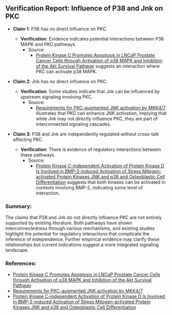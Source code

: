 ## Verification Report: Influence of P38 and Jnk on PKC

- **Claim 1**: P38 has no direct influence on PKC.
  - **Verification**: Evidence indicates potential interactions between P38 MAPK and PKC pathways.
    - Source: 
      - [Protein Kinase C Promotes Apoptosis in LNCaP Prostate Cancer Cells through Activation of p38 MAPK and Inhibition of the Akt Survival Pathway](https://www.jbc.org/article/S0021-9258(20)83679-5/fulltext) suggests an interaction where PKC can activate p38 MAPK.
  
- **Claim 2**: Jnk has no direct influence on PKC.
  - **Verification**: Some studies indicate that Jnk can be influenced by upstream signaling involving PKC.
    - Source:
      - [Requirements for PKC-augmented JNK activation by MKK4/7](https://www.sciencedirect.com/science/article/abs/pii/S1357272507003950) illustrates that PKC can enhance JNK activation, implying that while Jnk may not directly influence PKC, they are part of interconnected signaling cascades.

- **Claim 3**: P38 and Jnk are independently regulated without cross-talk affecting PKC.
  - **Verification**: There is evidence of regulatory interactions between these pathways.
    - Source:
      - [Protein Kinase C-independent Activation of Protein Kinase D Is Involved in BMP-2-induced Activation of Stress Mitogen-activated Protein Kinases JNK and p38 and Osteoblastic Cell Differentiation](http://www.jbc.org/content/279/1/259.full.pdf) suggests that both kinases can be activated in contexts involving BMP-2, indicating some level of interaction.

### Summary:
The claims that P38 and Jnk do not directly influence PKC are not entirely supported by existing literature. Both pathways have shown interconnectedness through various mechanisms, and existing studies highlight the potential for regulatory interactions that complicate the inference of independence. Further empirical evidence may clarify these relationships but current indications suggest a more integrated signaling landscape.

### References:
- [Protein Kinase C Promotes Apoptosis in LNCaP Prostate Cancer Cells through Activation of p38 MAPK and Inhibition of the Akt Survival Pathway](https://www.jbc.org/article/S0021-9258(20)83679-5/fulltext)
- [Requirements for PKC-augmented JNK activation by MKK4/7](https://www.sciencedirect.com/science/article/abs/pii/S1357272507003950)
- [Protein Kinase C-independent Activation of Protein Kinase D Is Involved in BMP-2-induced Activation of Stress Mitogen-activated Protein Kinases JNK and p38 and Osteoblastic Cell Differentiation](http://www.jbc.org/content/279/1/259.full.pdf)